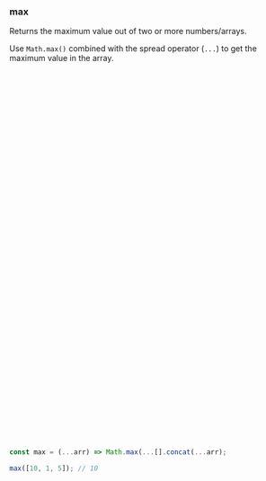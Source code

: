 ### max

Returns the maximum value out of two or more numbers/arrays.

Use `Math.max()` combined with the spread operator (`...`) to get the maximum value in the array.

```js
















































const max = (...arr) => Math.max(...[].concat(...arr);
```

```js
max([10, 1, 5]); // 10
```
